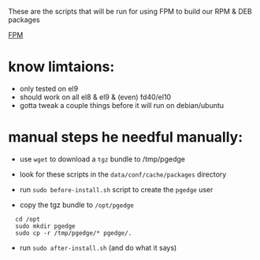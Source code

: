These are the scripts that will be run for using FPM to build our
RPM & DEB packages

[FPM](https://fpm.readthedocs.io/en/latest/installation.html)

# know limtaions: 
- only tested on el9
- should work on all el8 & el9 & (even) fd40/el10
- gotta tweak a couple things before it will run on debian/ubuntu


# manual steps he needful manually:

- use `wget` to download a `tgz` bundle to /tmp/pgedge

- look for these scripts in the `data/conf/cache/packages` directory

- run  `sudo before-install.sh` script to create the `pgedge` user

- copy the tgz bundle to `/opt/pgedge`
```
  cd /opt
  sudo mkdir pgedge
  sudo cp -r /tmp/pgedge/* pgedge/.
```

- run `sudo after-install.sh` (and do what it says)
